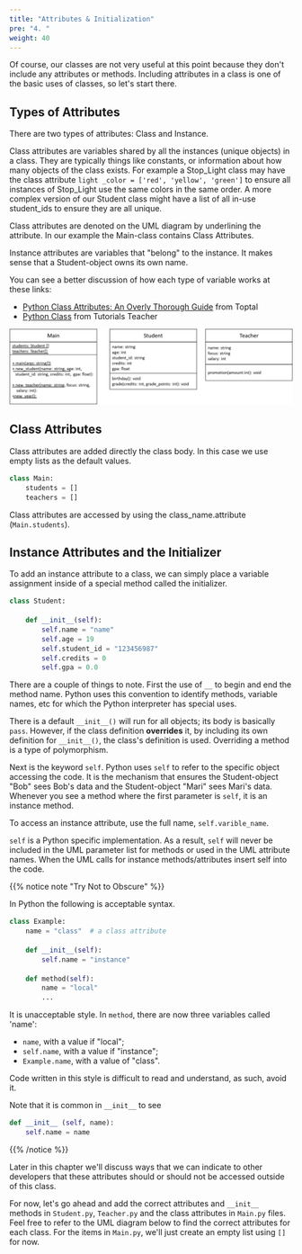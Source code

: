 ```yaml
---
title: "Attributes & Initialization"
pre: "4. "
weight: 40
---
```


<!--{{% youtube 9ZX2RBcsRfc %}}-->

<!--[Video Materials]({{<relref "./video">}})-->

<!-- TODO Update Video -->

Of course, our classes are not very useful at this point because they don't include any attributes or methods. Including attributes in a class is one of the basic uses of classes, so let's start there.  

##  Types of Attributes

There are two types of attributes: Class and Instance.

Class attributes are variables shared by all the instances (unique objects) in a class.  They are typically things like constants, or information about how many objects of the class exists. For example a Stop_Light class may have the class attribute `light _color = ['red', 'yellow', 'green']` to ensure all instances of Stop_Light use the same colors in the same order.  A more complex version of our Student class might have a list of all in-use student_ids to ensure they are all unique.

Class attributes are denoted on the UML diagram by underlining the attribute.  In our example the Main-class contains Class Attributes.

Instance attributes are variables that "belong" to the instance.  It makes sense that a Student-object owns its own name.

 You can see a better discussion of how each type of variable works at these links:
* [Python Class Attributes: An Overly Thorough Guide](https://www.toptal.com/python/python-class-attributes-an-overly-thorough-guide) from Toptal
* [Python Class](https://www.tutorialsteacher.com/python/python-class) from Tutorials Teacher

![UML Class Diagram showing Main, Student, and Teacher Classes, Attributes, and Methods](/images/12-class/11.4.classes.png)


## Class Attributes

Class attributes are added directly the class body.  In this case we use empty lists as the default values.

```python
class Main:
    students = []
    teachers = []
```
Class attributes are accessed by using the class_name.attribute (`Main.students`).

## Instance Attributes and the Initializer

To add an instance attribute to a class, we can simply place a variable assignment inside of a special method called the initializer.

```python
class Student:
    
    def __init__(self):
        self.name = "name"
        self.age = 19
        self.student_id = "123456987"
        self.credits = 0
        self.gpa = 0.0
```

There are a couple of things to note.  First the use of `__` to begin and end the method name.  Python uses this convention to identify methods, variable names, etc for which the Python interpreter has special uses. 

There is a default `__init__()` will run for all objects; its body is basically `pass`.  However, if the class definition **overrides** it, by including its own definition for `__init__()`, the class's definition is used.  Overriding a method is a type of polymorphism.

Next is the keyword `self`.  Python uses `self` to refer to the specific object accessing the code.  It is the mechanism that ensures the Student-object "Bob" sees Bob's data and the Student-object "Mari" sees Mari's data.  Whenever you see a method where the first parameter is `self`, it is an instance method.

To access an instance attribute, use the full name, `self.varible_name`.  

`self` is a Python specific implementation.  As a result, `self` will never be included in the UML parameter list for methods or used in the UML attribute names.  When the UML calls for instance methods/attributes insert self into the code.

{{% notice note "Try Not to Obscure" %}}

In Python the following is acceptable syntax.

``` python
class Example:
    name = "class"  # a class attribute
    
    def __init__(self):
        self.name = "instance"
        
    def method(self):
        name = "local"
        ...
```

It is unacceptable style.  In `method`, there are now three variables called 'name': 
* `name`, with a value if "local";
* `self.name`, with a value if "instance";
* `Example.name`, with a value of "class".

Code written in this style is difficult to read and understand, as such, avoid it.  

Note that it is common in `__init__` to see

```python
def __init__ (self, name):
    self.name = name

```

{{% /notice %}}

Later in this chapter we'll discuss ways that we can indicate to other developers that these attributes should or should not be accessed outside of this class. 

For now, let's go ahead and add the correct attributes and `__init__` methods in `Student.py`, `Teacher.py` and the class attributes in `Main.py` files. Feel free to refer to the UML diagram below to find the correct attributes for each class. For the items in `Main.py`, we'll just create an empty list using `[]` for now. 

